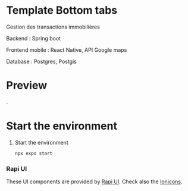 # Template Bottom tabs

Gestion des transactions immobilières

Backend : Spring boot

Frontend mobile : React Native, API Google maps

Database : Postgres, Postgis

# Preview

.

# Start the environment

1. Start the environment

   ```jsx
   npx expo start
   ```

### Rapi UI

These UI components are provided by [Rapi UI](https://rapi-ui.kikiding.space/).
Check also the [Ionicons](https://icons.expo.fyi/Index).

